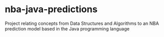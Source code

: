 # nba-java-predictions
Project relating concepts from Data Structures and Algorithms to an NBA prediction model based in the Java programming language
